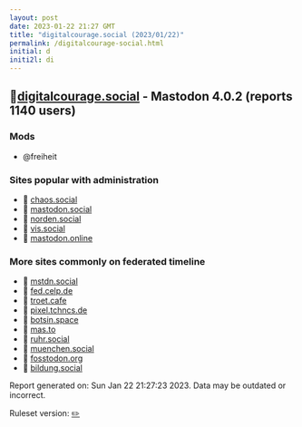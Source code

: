 ```yaml
---
layout: post
date: 2023-01-22 21:27 GMT
title: "digitalcourage.social (2023/01/22)"
permalink: /digitalcourage-social.html
initial: d
initi2l: di
---
```


## 🐘[digitalcourage.social](https://digitalcourage.social) - Mastodon 4.0.2 (reports 1140 users)

### Mods
 * @freiheit

### Sites popular with administration

* 🐘 [chaos.social](/chaos-social.html)
* 🐘 [mastodon.social](/mastodon-social.html)
* 🐘 [norden.social](/norden-social.html)
* 🐘 [vis.social](/vis-social.html)
* 🐘 [mastodon.online](/mastodon-online.html)

### More sites commonly on federated timeline

* 🐘 [mstdn.social](/mstdn-social.html)
* 🐘 [fed.celp.de](/fed-celp-de.html)
* 🐘 [troet.cafe](/troet-cafe.html)
* 🐘 [pixel.tchncs.de](/pixel-tchncs-de.html)
* 🐘 [botsin.space](/botsin-space.html)
* 🐘 [mas.to](/mas-to.html)
* 🐘 [ruhr.social](/ruhr-social.html)
* 🐘 [muenchen.social](/muenchen-social.html)
* 🐘 [fosstodon.org](/fosstodon-org.html)
* 🐘 [bildung.social](/bildung-social.html)

Report generated on: Sun Jan 22 21:27:23 2023. Data may be outdated or incorrect.

Ruleset version: [✏️](/version-pencil)
